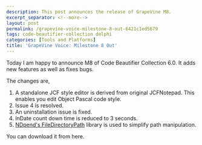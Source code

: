 ```yaml
---
description: This post announces the release of GrapeVine M8.
excerpt_separator: <!--more-->
layout: post
permalink: /grapevine-voice-milestone-8-out-6421c1ed5679
tags: code-beautifier-collection delphi
categories: [Tools and Platforms]
title: 'GrapeVine Voice: Milestone 8 Out'
---
```

Today I am happy to announce M8 of Code Beautifier Collection 6.0. It adds new features as well as fixes bugs.

The changes are,

1. A standalone JCF style editor is derived from original JCFNotepad. This enables you edit Object Pascal code style.
1. Issue 4 is resolved.
1. An uninstallation issue is fixed.
1. InDate count down time is reduced to 3 seconds.
1. [NDpend's FileDirectoryPath](https://github.com/ndepend/NDepend.Path) library is used to simplify path manipulation.

You can download it from here.
<!--more-->
